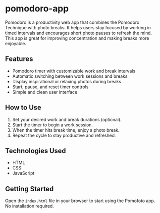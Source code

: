 # pomodoro-app
Pomodoro is a productivity web app that combines the Pomodoro Technique with photo breaks. It helps users stay focused by working in timed intervals and encourages short photo pauses to refresh the mind. This app is great for improving concentration and making breaks more enjoyable.
## Features
- Pomodoro timer with customizable work and break intervals
- Automatic switching between work sessions and breaks
- Display inspirational or relaxing photos during breaks
- Start, pause, and reset timer controls
- Simple and clean user interface

## How to Use
1. Set your desired work and break durations (optional).
2. Start the timer to begin a work session.
3. When the timer hits break time, enjoy a photo break.
4. Repeat the cycle to stay productive and refreshed.

## Technologies Used
- HTML
- CSS
- JavaScript

## Getting Started
Open the `index.html` file in your browser to start using the Pomofoto app. No installation required.
